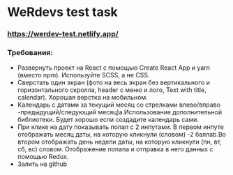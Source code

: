 # WeRdevs test task

### https://werdev-test.netlify.app/
### Требования:
- Развернуть проект на React с помощью Create React App и yarn (вместо npm). Используйте SCSS, а не CSS.
- Сверстать один экран (фото на весь экран без вертикального и горизонтального скролла, header с меню и лого, Text with title, calendar). Хорошая верстка на мобильном. 
- Календарь с датами за текущий месяц со стрелками  влево/вправо -предыдущий/следующий месяц)a.Использование дополнительной библиотеки. Будет хорошо если создадите календарь сами.
- При клике на дату показывать попап с 2 инпутами. В первом инпуте отображать месяц даты, на которую кликнули (словом) -2 баллаb.Во втором отображать день недели даты, на которую кликнули (пн, вт, сб, вс) словом. Отображение попапа и отправка в него данных с помощью Redux.
- Залить на github
